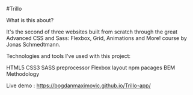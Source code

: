 #Trillo

What is this about?

It's the second of three websites built from scratch through the great Advanced CSS and Sass: Flexbox, Grid, Animations and More! course by Jonas Schmedtmann.

Technologies and tools I've used with this project:

HTML5
CSS3 SASS preprocessor
Flexbox layout
npm pacages
BEM Methodology

Live demo : https://bogdanmaximovic.github.io/Trillo-app/
